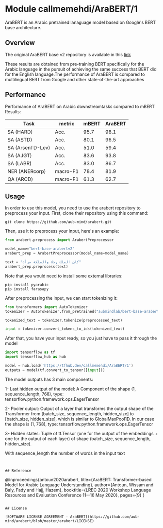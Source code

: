 # Module callmemehdi/AraBERT/1

AraBERT is an Arabic pretrained lanaguage model based on Google's BERT base architecture.

<!-- asset-path: https://gsoctfarabert.web.app/arabert.tar.gz -->
<!-- task: text-embedding -->
<!-- fine-tunable: true -->
<!-- format: saved_model_2 -->
<!-- license: custom -->

## Overview

The original AraBERT base v2 repository is available in this [link](https://huggingface.co/aubmindlab/bert-base-arabertv2)

These results are obtained from pre-training BERT specifically for the Arabic language in the pursuit of achieving the same success that BERT did for the English language.The performance of AraBERT is compared to multilingual BERT from Google and other state-of-the-art approaches

## Performance

Performance of AraBERT on Arabic downstreamtasks compared to mBERT
Results:

 Task | metric | mBERT | AraBERT
------|--------|------ | -------
SA (HARD)        | Acc.   | 95.7  | 96.1
SA (ASTD)        | Acc.   | 80.1  | 96.5
SA (ArsenTD-Lev) | Acc.   | 51.0  | 59.4
SA (AJGT)        | Acc.   | 83.6  | 93.8
SA (LABR)        | Acc.   | 83.0  | 86.7
NER (ANERcorp) | macro-F1   | 78.4  | 81.9
QA (ARCD) | macro-F1   | 61.3  | 62.7


## Usage

In order to use this model, you need to use the arabert repository to preprocess your input.
First, clone their repository using this command:
```shell
git clone https://github.com/aub-mind/arabert.git
```
Then, use it to preprocess your input, here's an example:

```python
from arabert.preprocess import ArabertPreprocessor

model_name="bert-base-arabertv2"
arabert_prep = ArabertPreprocessor(model_name=model_name)

text = "كان الملك رجلا والملكة مرأة"
arabert_prep.preprocess(text)
```
Note that you would need to install some external libraries:
```shell
pip install pyarabic
pip install farasapy
```
After preprocessing the input, we can start tokenizing it:

```python
from transformers import AutoTokenizer
tokenizer = AutoTokenizer.from_pretrained("aubmindlab/bert-base-arabertv2")

tokenized_text = tokenizer.tokenize(preprocessed_text)

input = tokenizer.convert_tokens_to_ids(tokenized_text)
```
After that, you have your input ready, so you just have to pass it through the model

```python
import tensorflow as tf
import tensorflow_hub as hub

model = hub.load('https://tfhub.dev/callmemehdi/AraBERT/1')
outputs = model(tf.convert_to_tensor([input]))

```
The model outputs has 3 main components:

  1- Last hidden output of the model: A Component of the shape (1, sequence_length, 768), type: tensorflow.python.framework.ops.EagerTensor

  2- Pooler output: Output of a layer that transforms the output shape of the Transformer from [batch_size, sequence_length, hidden_size] to [batch_size, hidden_size], which is similar to GlobalMaxPool1D. In our case the shape is (1, 768), type: tensorflow.python.framework.ops.EagerTensor

  3- Hidden states: Tuple of tf.Tensor (one for the output of the embeddings + one for the output of each layer) of shape (batch_size, sequence_length, hidden_size).

With sequence_length the number of words in the input text
```


## Reference

```
@inproceedings{antoun2020arabert,
  title={AraBERT: Transformer-based Model for Arabic Language Understanding},
  author={Antoun, Wissam and Baly, Fady and Hajj, Hazem},
  booktitle={LREC 2020 Workshop Language Resources and Evaluation Conference 11--16 May 2020},
  pages={9}
}
```

## License

[SOFTWARE LICENSE AGREEMENT - AraBERT](https://github.com/aub-mind/arabert/blob/master/arabert/LICENSE)
